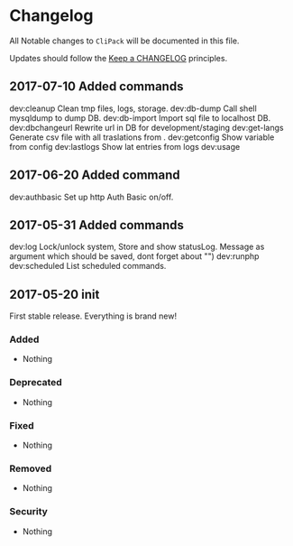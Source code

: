 # Changelog

All Notable changes to `CliPack` will be documented in this file.

Updates should follow the [Keep a CHANGELOG](https://raw.githubusercontent.com/myForksFiles/clipack/master/CHANGELOG.md) principles.

## 2017-07-10 Added commands
dev:cleanup         Clean tmp files, logs, storage.
dev:db-dump         Call shell mysqldump to dump DB.
dev:db-import       Import sql file to localhost DB.
dev:dbchangeurl     Rewrite url in DB for development/staging
dev:get-langs       Generate csv file with all traslations from .
dev:getconfig       Show variable from config
dev:lastlogs        Show lat entries from logs
dev:usage           

## 2017-06-20 Added command
dev:authbasic		Set up http Auth Basic on/off.

## 2017-05-31 Added commands
dev:log             Lock/unlock system, Store and show statusLog. Message as argument which should be saved, dont forget about "")
dev:runphp
dev:scheduled       List scheduled commands.

## 2017-05-20 init
First stable release. Everything is brand new!

### Added
- Nothing

### Deprecated
- Nothing

### Fixed
- Nothing

### Removed
- Nothing

### Security
- Nothing
